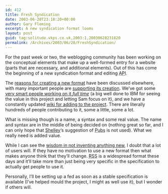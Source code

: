 ```yaml
---
id: 412
title: Fresh Syndication
date: 2003-06-28T23:18:20+00:00
author: Gary Fleming
excerpt: A new syndication format looms
layout: post
guid: tag:solitude.vkps.co.uk,2003:1,20030628231820
permalink: /Archives/2003/06/28/FreshSyndication/
---
```

For the past week or two, the weblogging community has been working on the conceptual elements that make up a well-formed entry for a website (parts that are necessary, and additional elements). Out of this has come the beginning of a new syndication format and editing <acronym title="Application Interface">API</acronym>.

The [reasons for creating a new format](http://diveintomark.org/archives/2003/06/26/will_the_real_rss_validator_please_stand_up.html) have been discussed elsewhere, with many important people are [supporting its creation](http://www.tbray.org/ongoing/When/200x/2003/06/23/SamsPie "Tim Bray lends his support to the Echo project"). We&#8217;ve got some [very smart people working on it _full time_](http://www.intertwingly.net/blog/) (a big well done to IBM for seeing the value in this project and letting Sam focus on it), and we have a constantly updated [wiki for adding to the project](http://www.intertwingly.net/wiki/pie/FrontPage). There are literally hundreds of people contributing to it, some a little, some a lot.

What is missing though is a name, a syntax and some real value. The name and syntax are in the middle of being decided on (nothing great so far, and I can only hope that [Shelley](http://weblog.burningbird.net/)&#8216;s suggestion of <acronym title="Personal Publication System">Pubs</acronym> is not used). What we really need is added value.

While I can see the [wisdom in not inventing anything new](http://tbray.org/ongoing/When/200x/2003/06/27/NoInventions), I doubt that a lot of users will. If they have no motivation to use a new format then what makes anyone think that they&#8217;ll change. <acronym title="Rich Site Summary">RSS</acronym> is a widespread format these days and it&#8217;ll take more than just being very specific in the specification to actually get people to use it.

Personally, I&#8217;ll be setting up a fed as soon as a stable specification is available (I&#8217;ve helped mould the project, I might as well use it), but I wonder if others will.